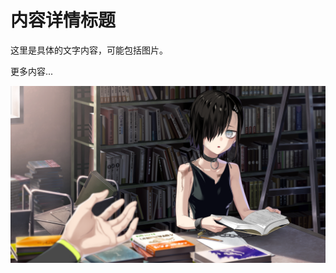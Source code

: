 # 内容详情标题

这里是具体的文字内容，可能包括图片。

更多内容...

![内容图片](https://github.com/YDDLJW/YDDLJW.github.io/blob/main/static/background_1.png)